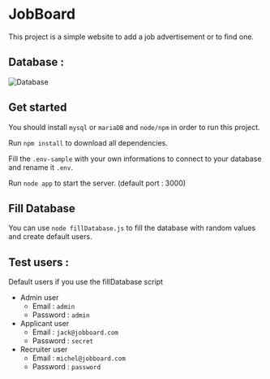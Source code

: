 # JobBoard

This project is a simple website to add a job advertisement or to find one.

## Database :
![Database](/resources/database.png)

## Get started

You should install `mysql` or `mariaDB` and `node/npm` in order to run this project.

Run `npm install` to download all dependencies.

Fill the `.env-sample` with your own informations to connect to your database and rename it `.env`.

Run `node app` to start the server. (default port : 3000)

## Fill Database
You can use `node fillDatabase.js` to fill the database with random values and create default users.

## Test users :
Default users if you use the fillDatabase script
* Admin user
    * Email : `admin`
    * Password : `admin`
* Applicant user
    * Email : `jack@jobboard.com`
    * Password : `secret`
* Recruiter user
    * Email : `michel@jobboard.com`
    * Password : `password`
